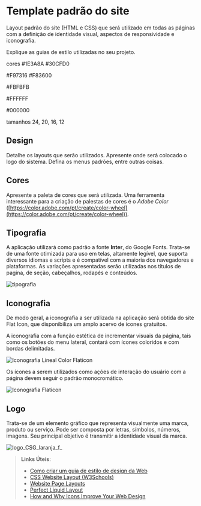 # Template padrão do site

Layout padrão do site (HTML e CSS) que será utilizado em todas as páginas com a definição de identidade visual, aspectos de responsividade e iconografia.

Explique as guias de estilo utilizadas no seu projeto.

cores
#1E3A8A
#30CFD0

#F97316
#F83600

#FBFBFB

#FFFFFF

#000000

tamanhos
24, 20, 16, 12


## Design

Detalhe os layouts que serão utilizados. Apresente onde será colocado o logo do sistema. Defina os menus padrões, entre outras coisas.


## Cores

Apresente a paleta de cores que será utilizada. Uma ferramenta interessante para a criação de palestas de cores é o *Adobe Color* ([https://color.adobe.com/pt/create/color-wheel](https://color.adobe.com/pt/create/color-wheel)).


## Tipografia

A aplicação utilizará como padrão a fonte **Inter**, do Google Fonts. Trata-se de uma fonte otimizada para uso em telas, altamente legível, que suporta diversos idiomas e scripts e é compatível com a maioria dos navegadores e plataformas. As variações apresentadas serão utilizadas nos títulos de pagina, de seção, cabeçalhos, rodapés e conteúdos.

![tipografia](https://github.com/user-attachments/assets/542040cc-93af-432a-94a9-b908c03e8e80)


## Iconografia

De modo geral, a iconografia a ser utilizada na aplicação será obtida do site Flat Icon, que disponibiliza um amplo acervo de ícones gratuitos.

A iconografia com a função estética de incrementar visuais da página, tais como os botões do menu lateral, contará com ícones coloridos e com bordas delimitadas.

![Iconografia Lineal Color Flaticon](https://github.com/user-attachments/assets/5e8ecfe3-cad4-46f4-8160-d740779eec57)

Os ícones a serem utilizados como ações de interação do usuário com a página devem seguir o padrão monocromático.

![Iconografia Flaticon](https://github.com/user-attachments/assets/d1a07c02-6f7a-4a8b-8071-0b51626d00dd)



## Logo

Trata-se de um elemento gráfico que representa visualmente uma marca, produto ou serviço. Pode ser composta por letras, símbolos, números, imagens. Seu principal objetivo é transmitir a identidade visual da marca.

![logo_CSG_laranja_f_](https://github.com/user-attachments/assets/c20f7717-b17d-4b71-825f-5f5d2c6a8ae4)


> **Links Úteis**:
>
> -  [Como criar um guia de estilo de design da Web](https://edrodrigues.com.br/blog/como-criar-um-guia-de-estilo-de-design-da-web/#)
> - [CSS Website Layout (W3Schools)](https://www.w3schools.com/css/css_website_layout.asp)
> - [Website Page Layouts](http://www.cellbiol.com/bioinformatics_web_development/chapter-3-your-first-web-page-learning-html-and-css/website-page-layouts/)
> - [Perfect Liquid Layout](https://matthewjamestaylor.com/perfect-liquid-layouts)
> - [How and Why Icons Improve Your Web Design](https://usabilla.com/blog/how-and-why-icons-improve-you-web-design/)
